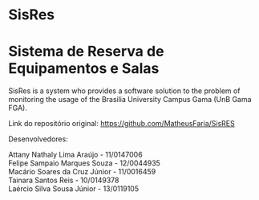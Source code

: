 ﻿# SisRes
Sistema de Reserva de Equipamentos e Salas 
======================================================

SisRes is a system who provides a software solution to the problem of monitoring the usage of the Brasilia University Campus Gama (UnB Gama FGA).

Link do repositório original: https://github.com/MatheusFaria/SisRES

Desenvolvedores:

Attany Nathaly Lima Araújo - 11/0147006 <br/>
Felipe Sampaio Marques Souza - 12/0044935 <br/>
Macário Soares da Cruz Júnior - 11/0016459 <br/>
Tainara Santos Reis - 10/0149378 <br/>
Laércio Silva Sousa Júnior - 13/0119105 <br/>
